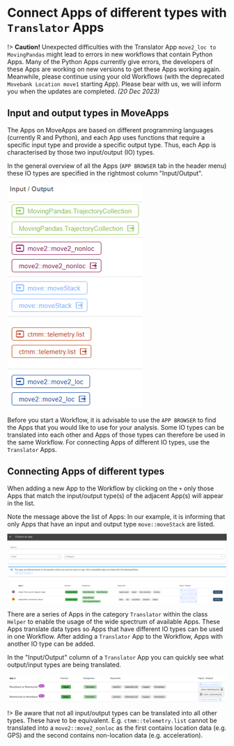 # Connect Apps of different types with `Translator` Apps

!\>  **Caution!**  Unexpected difficulties with the Translator App `move2_loc to MovingPandas` might lead to errors in new workflows that contain Python Apps. Many of the Python Apps currently give errors, the developers of these Apps are working on new versions to get these Apps working again. Meanwhile, please continue using your old Workflows (with the deprecated `Movebank Location move1` starting App). Please bear with us, we will inform you when the updates are completed. *(20 Dec 2023)*

## Input and output types in MoveApps

The Apps on MoveApps are based on different programming languages (currently R and Python), and each App uses functions that require a specific input type and provide a specific output type. Thus, each App is characterised by those two input/output (IO) types.

In the general overview of all the Apps (`APP BROWSER` tab in the header menu) these IO types are specified in the rightmost column "Input/Output".

<kbd>![](files/Input_Output.png ':size=200x')</kbd>

Before you start a Workflow, it is advisable to use the `APP BROWSER` to find the Apps that you would like to use for your analysis. Some IO types can be translated into each other and Apps of those types can therefore be used in the same Workflow. For connecting Apps of different IO types, use the `Translator` Apps.

## Connecting Apps of different types

When adding a new App to the Workflow by clicking on the `+` only those Apps that match the input/output type(s) of the adjacent App(s) will appear in the list.

Note the message above the list of Apps: In our example, it is informing that only Apps that have an input and output type `move::moveStack` are listed. 

<kbd>![](files/FilteredApps_WF.png ':size=1000x')</kbd>

There are a series of Apps in the category `Translator` within the class `Helper` to enable the usage of the wide spectrum of available Apps. These Apps translate data types so Apps that have different IO types can be used in one Workflow. After adding a `Translator` App to the Workflow, Apps with another IO type can be added.

In the "Input/Output" column of a `Translator` App you can quickly see what output/input types are being translated.

<kbd>![](files/TranslatorExample.png ':size=100x')</kbd>

!\> Be aware that not all input/output types can be translated into all other types. These have to be equivalent. E.g. `ctmm::telemetry.list` cannot be translated into a `move2::move2_nonloc` as the first contains location data (e.g. GPS) and the second contains non-location data (e.g. acceleration).

